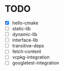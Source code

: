 # TODO

- [x] hello-cmake
- [ ] static-lib
- [ ] dynamic-lib
- [ ] interface-lib
- [ ] transitive-deps
- [ ] fetch-content
- [ ] vcpkg-integration
- [ ] googletest-integration